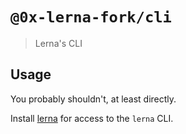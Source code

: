 # `@0x-lerna-fork/cli`

> Lerna's CLI

## Usage

You probably shouldn't, at least directly.

Install [lerna](https://www.npmjs.com/package/lerna) for access to the `lerna` CLI.
